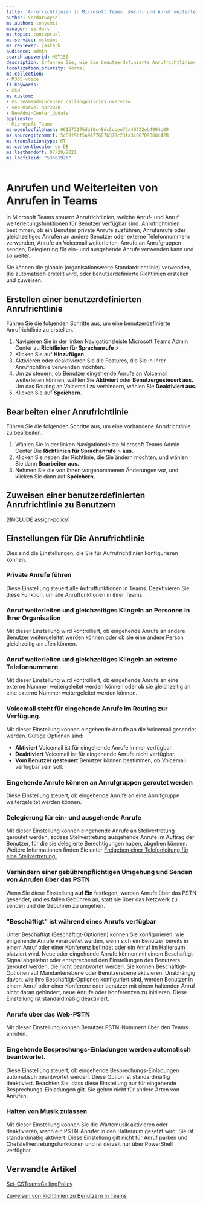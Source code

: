 ```yaml
---
title: 'Anrufrichtlinien in Microsoft Teams: Anruf- und Anruf weiterleitungsfeatures'
author: SerdarSoysal
ms.author: tonysmit
manager: serdars
ms.topic: conceptual
ms.service: msteams
ms.reviewer: jastark
audience: admin
search.appverid: MET150
description: Erfahren Sie, wie Sie benutzerdefinierte Anrufrichtlinien in Microsoft Teams sowie verschiedene Anrufrichtlinieneinstellungen erstellen, ändern und hinzufügen.
localization_priority: Normal
ms.collection:
- M365-voice
f1.keywords:
- CSH
ms.custom:
- ms.teamsadmincenter.callingpolicies.overview
- seo-marvel-apr2020
- NewAdminCenter_Update
appliesto:
- Microsoft Teams
ms.openlocfilehash: 061573176da10c48dc5cbee72a49f22eb4994c09
ms.sourcegitcommit: 5c59f9bf5a9477607b378c23fa3c8670930dc428
ms.translationtype: MT
ms.contentlocale: de-DE
ms.lasthandoff: 07/29/2021
ms.locfileid: "53661926"
---
```

#  <a name="calling-and-call-forwarding-in-teams"></a>Anrufen und Weiterleiten von Anrufen in Teams

In Microsoft Teams steuern Anrufrichtlinien, welche Anruf- und Anruf weiterleitungsfunktionen für Benutzer verfügbar sind. Anrufrichtlinien bestimmen, ob ein Benutzer private Anrufe ausführen, Anrufanrufe oder gleichzeitiges Anrufen an andere Benutzer oder externe Telefonnummern verwenden, Anrufe an Voicemail weiterleiten, Anrufe an Anrufgruppen senden, Delegierung für ein- und ausgehende Anrufe verwenden kann und so weiter.

Sie können die globale (organisationsweite Standardrichtlinie) verwenden, die automatisch erstellt wird, oder benutzerdefinierte Richtlinien erstellen und zuweisen.

## <a name="create-a-custom-calling-policy"></a>Erstellen einer benutzerdefinierten Anrufrichtlinie

Führen Sie die folgenden Schritte aus, um eine benutzerdefinierte Anrufrichtlinie zu erstellen.

1. Navigieren Sie in der linken Navigationsleiste Microsoft Teams Admin Center zu **Richtlinien für Sprachanrufe**  >  .
2. Klicken Sie auf **Hinzufügen**.
3. Aktivieren oder deaktivieren Sie die Features, die Sie in Ihrer Anrufrichtlinie verwenden möchten.
4. Um zu steuern, ob Benutzer eingehende Anrufe an Voicemail weiterleiten können, wählen Sie **Aktiviert** oder **Benutzergesteuert aus.** Um das Routing an Voicemail zu verhindern, wählen Sie **Deaktiviert aus.**
5. Klicken Sie auf **Speichern**.

## <a name="edit-a-calling-policy"></a>Bearbeiten einer Anrufrichtlinie

Führen Sie die folgenden Schritte aus, um eine vorhandene Anrufrichtlinie zu bearbeiten.

1. Wählen Sie in der linken Navigationsleiste Microsoft Teams Admin Center Die **Richtlinien für Sprachanrufe**  >  **aus.**
2. Klicken Sie neben der Richtlinie, die Sie ändern möchten, und wählen Sie dann **Bearbeiten aus.**
3. Nehmen Sie die von Ihnen vorgenommenen Änderungen vor, und klicken Sie dann auf **Speichern.**

## <a name="assign-a-custom-calling-policy-to-users"></a>Zuweisen einer benutzerdefinierten Anrufrichtlinie zu Benutzern

[!INCLUDE [assign-policy](includes/assign-policy.md)]

## <a name="calling-policy-settings"></a>Einstellungen für Die Anrufrichtlinie

Dies sind die Einstellungen, die Sie für Aufrufrichtlinien konfigurieren können.

### <a name="make-private-calls"></a>Private Anrufe führen

Diese Einstellung steuert alle Aufruffunktionen in Teams. Deaktivieren Sie diese Funktion, um alle Anruffunktionen in ihrer Teams.

### <a name="call-forwarding-and-simultaneous-ringing-to-people-in-your-organization"></a>Anruf weiterleiten und gleichzeitiges Klingeln an Personen in Ihrer Organisation

Mit dieser Einstellung wird kontrolliert, ob eingehende Anrufe an andere Benutzer weitergeleitet werden können oder ob sie eine andere Person gleichzeitig anrufen können. 

### <a name="call-forwarding-and-simultaneous-ringing-to-external-phone-numbers"></a>Anruf weiterleiten und gleichzeitiges Klingeln an externe Telefonnummern

Mit dieser Einstellung wird kontrolliert, ob eingehende Anrufe an eine externe Nummer weitergeleitet werden können oder ob sie gleichzeitig an eine externe Nummer weitergeleitet werden können.

### <a name="voicemail-is-available-for-routing-inbound-calls"></a>Voicemail steht für eingehende Anrufe im Routing zur Verfügung.

Mit dieser Einstellung können eingehende Anrufe an die Voicemail gesendet werden. Gültige Optionen sind:

- **Aktiviert** Voicemail ist für eingehende Anrufe immer verfügbar.
- **Deaktiviert**  Voicemail ist für eingehende Anrufe nicht verfügbar.
- **Vom Benutzer gesteuert** Benutzer können bestimmen, ob Voicemail verfügbar sein soll.

### <a name="inbound-calls-can-be-routed-to-call-groups"></a>Eingehende Anrufe können an Anrufgruppen geroutet werden

Diese Einstellung steuert, ob eingehende Anrufe an eine Anrufgruppe weitergeleitet werden können.

### <a name="delegation-for-inbound-and-outbound-calls"></a>Delegierung für ein- und ausgehende Anrufe

Mit dieser Einstellung können eingehende Anrufe an Stellvertretung geroutet werden, sodass Stellvertretung ausgehende Anrufe im Auftrag der Benutzer, für die sie delegierte Berechtigungen haben, abgehen können. Weitere Informationen finden Sie unter [Freigeben einer Telefonleitung für eine Stellvertretung.](https://support.office.com/article/share-a-phone-line-with-a-delegate-16307929-a51f-43fc-8323-3b1bf115e5a8)

### <a name="prevent-toll-bypass-and-send-calls-through-the-pstn"></a>Verhindern einer gebührenpflichtigen Umgehung und Senden von Anrufen über das PSTN 

Wenn Sie diese Einstellung **auf Ein** festlegen, werden Anrufe über das PSTN gesendet, und es fallen Gebühren an, statt sie über das Netzwerk zu senden und die Gebühren zu umgehen.

### <a name="busy-on-busy-is-available-when-in-a-call"></a>"Beschäftigt" ist während eines Anrufs verfügbar

Unter Beschäftigt (Beschäftigt-Optionen) können Sie konfigurieren, wie eingehende Anrufe verarbeitet werden, wenn sich ein Benutzer bereits in einem Anruf oder einer Konferenz befindet oder ein Anruf im Halteraum platziert wird. Neue oder eingehende Anrufe können mit einem Beschäftigt-Signal abgelehnt oder entsprechend den Einstellungen des Benutzers geroutet werden, die nicht beantwortet werden. Sie können Beschäftigt-Optionen auf Mandantenebene oder Benutzerebene aktivieren. Unabhängig davon, wie ihre Beschäftigt-Optionen konfiguriert sind, werden Benutzer in einem Anruf oder einer Konferenz oder benutzer mit einem haltenden Anruf nicht daran gehindert, neue Anrufe oder Konferenzen zu initiieren. Diese Einstellung ist standardmäßig deaktiviert.

### <a name="web-pstn-calling"></a>Anrufe über das Web-PSTN

Mit dieser Einstellung können Benutzer PSTN-Nummern über den Teams anrufen.

### <a name="incoming-meeting-invites-are-automatically-answered"></a>Eingehende Besprechungs-Einladungen werden automatisch beantwortet.

Diese Einstellung steuert, ob eingehende Besprechungs-Einladungen automatisch beantwortet werden. Diese Option ist standardmäßig deaktiviert. Beachten Sie, dass diese Einstellung nur für eingehende Besprechungs-Einladungen gilt. Sie gelten nicht für andere Arten von Anrufen.

### <a name="allow-music-on-hold"></a>Halten von Musik zulassen

Mit dieser Einstellung können Sie die Wartemusik aktivieren oder deaktivieren, wenn ein PSTN-Anrufer in den Halteraum gesetzt wird. Sie ist standardmäßig aktiviert. Diese Einstellung gilt nicht für Anruf parken und Chefstellvertretungsfunktionen und ist derzeit nur über PowerShell verfügbar.

## <a name="related-articles"></a>Verwandte Artikel

[Set-CSTeamsCallingPolicy](/powershell/module/skype/set-csteamscallingpolicy)

[Zuweisen von Richtlinien zu Benutzern in Teams](assign-policies.md)

